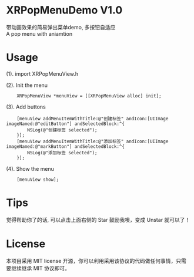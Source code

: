 # XRPopMenuDemo V1.0
带动画效果的简易弹出菜单demo, 多按钮自适应<br>
A pop menu with aniamtion

# Usage
(1). import XRPopMenuView.h

(2). Init the menu

``` 
    XRPopMenuView *menuView = [[XRPopMenuView alloc] init];
``` 

(3). Add buttons
``` 
    [menuView addMenuItemWithTitle:@"创建标签" andIcon:[UIImage imageNamed:@"editButton"] andSelectedBlock:^{
        NSLog(@"创建标签 selected");
    }];
    [menuView addMenuItemWithTitle:@"添加标签" andIcon:[UIImage imageNamed:@"markButton"] andSelectedBlock:^{
        NSLog(@"添加标签 selected");
    }];
``` 

(4). Show the menu
``` 
    [menuView show];
``` 

# Tips
觉得帮助你了的话, 可以点击上面右侧的 Star 鼓励我噢，变成 Unstar 就可以了！

# License
本项目采用 MIT license 开源，你可以利用采用该协议的代码做任何事情，只需要继续继承 MIT 协议即可。
